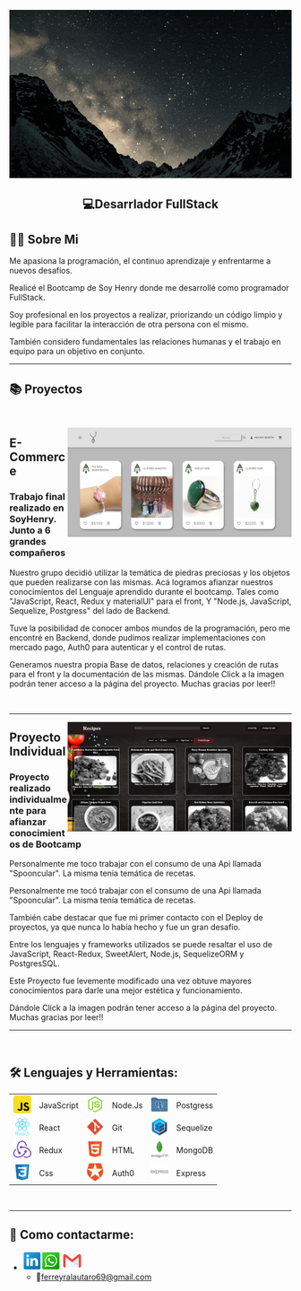 <p>
<a >
<img height="300px" width="100%" src="./assets/holaMundo-dev.gif"/>
</a>
</p>

<h2 align="center">
  💻Desarrlador FullStack
</h2>


## **🧑🏾 Sobre Mi**

<p>
Me apasiona la programación, el continuo aprendizaje y enfrentarme a nuevos desafíos.

Realicé el Bootcamp de Soy Henry donde me desarrollé como programador FullStack.

Soy profesional en los proyectos a realizar, priorizando un código limpio y legible para facilitar la interacción de otra persona con el mismo.

También considero fundamentales las relaciones humanas y el trabajo en equipo para un objetivo en conjunto.

</p>

---


## **📚 Proyectos**

&nbsp;

<a href="https://frontend-pf-g1.vercel.app/">
<img src="./images/HenryEcommerce.jpg" alt="E-commerce HenryDiamonds"  align="right">     
</a>

## E-Commerce

<p width='40%' height="100%"align="rigth"> 
    <h3>Trabajo final realizado en SoyHenry. Junto a 6 grandes compañeros</h3>
    Nuestro grupo decidió utilizar la temática de piedras preciosas y los objetos que pueden realizarse con las mismas. Acá logramos afianzar nuestros conocimientos del Lenguaje aprendido durante el bootcamp. Tales como "JavaScript, React, Redux y materialUI" para el front, Y "Node.js, JavaScript, Sequelize, Postgress" del lado de Backend.
    <p>Tuve la posibilidad de conocer ambos mundos de la programación, pero me encontré en Backend, donde pudimos realizar implementaciones con mercado pago, Auth0 para autenticar y el control de rutas.</p>
    <p>Generamos nuestra propia Base de datos, relaciones y creación de rutas para el front y la documentación de las mismas. Dándole Click a la imagen podrán tener acceso a la página del proyecto. Muchas gracias por leer!!</p>
 </p>

&nbsp;&nbsp;

---

<a href="https://frontend-pf-g1.vercel.app/">
<img src="./images/HenryProyIndividual.jpg" alt="Proyecto Individual Spooncular"  align="right">     
</a>

## Proyecto Individual

<p width='40%' height="100%"align="rigth"> 
    <h3>Proyecto realizado individualmente para afianzar conocimientos de Bootcamp</h3>
    Personalmente me toco trabajar con el consumo de una Api llamada "Spooncular". La misma tenia temática de recetas.
    <p>Personalmente me tocó trabajar con el consumo de una Api llamada "Spooncular". La misma tenía temática de recetas.</p>
    <p>También cabe destacar que fue mi primer contacto con el Deploy de proyectos, ya que nunca lo había hecho y fue un gran desafío.</p>
    <p>Entre los lenguajes y frameworks utilizados se puede resaltar el uso de JavaScript, React-Redux, SweetAlert, Node.js, SequelizeORM y PostgresSQL.</p>
    <p>Este Proyecto fue levemente modificado una vez obtuve mayores conocimientos para darle una mejor estética y funcionamiento. </p>
    Dándole Click a la imagen podrán tener acceso a la página del proyecto. Muchas gracias por leer!!</p>
 
---
&nbsp;
## **🛠 Lenguajes y Herramientas:**

<p  width='40%' align="center">

|                                       |            |                               |         |                                     |           |
| ------------------------------------- | ---------- | ----------------------------- | ------- | ----------------------------------- | --------- |
| ![javascript](./icons/javascript.png) | JavaScript | ![nodejs](./icons/nodejs.png) | Node.Js | ![postgres](./icons/postgres.png)   | Postgress |
| ![react](./icons/react.png)           | React      | ![git](./icons/git.png)       | Git     | ![sequelize](./icons/sequelize.png) | Sequelize |
| ![redux](./icons/redux.png)           | Redux      | ![html](./icons/html.png)     | HTML    | ![mongodb](./icons/mongodb.png)     | MongoDB   |
| ![css](./icons/css.png)               | Css        | ![auth0](./icons/auth0.png)   | Auth0   | ![express](./icons/express.png)     | Express   |

</p>

&nbsp;

---

## **📎 Como contactarme:**

- <a href="https://www.linkedin.com/in/lautarof-developer/" target="_blank"><img src="./icons/link.png" width="7%" /></a><a href="https://api.whatsapp.com/send?phone=3513348627" target="_blank"><img src="./icons/wsp.png" width="7%" /></a>
  <a href="mailto: ferreyralautaro69@gmail.com?" target="_blank"><img src="./icons/gmail.png" width="7%" /></a>
  - 📧ferreyralautaro69@gmail.com
